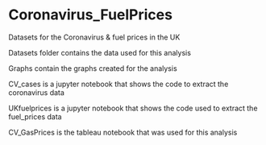 # Coronavirus_FuelPrices
Datasets for the Coronavirus &amp; fuel prices in the UK

Datasets folder contains the data used for this analysis

Graphs contain the graphs created for the analysis

CV_cases is a jupyter notebook that shows the code to extract the coronavirus data

UKfuelprices is a jupyter notebook that shows the code used to extract the fuel_prices data

CV_GasPrices is the tableau notebook that was used for this analysis
